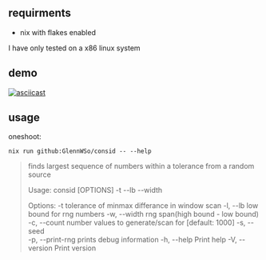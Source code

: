 ## requirments
 - nix with flakes enabled

 I have only tested on a x86 linux system

## demo
[![asciicast](https://asciinema.org/a/jPdjzsPJYLeDgaNEUpiQc5Gvl.svg)](https://asciinema.org/a/jPdjzsPJYLeDgaNEUpiQc5Gvl)

## usage

oneshoot: 
```shell
nix run github:GlennWSo/consid -- --help
```

>finds largest sequence of numbers within a tolerance from a random source
>
>Usage: consid [OPTIONS] -t <TOL> --lb <LB> --width <WIDTH>
>
>Options:
  -t <TOL>             tolerance of minmax differance in window scan
  -l, --lb <LB>        low bound for rng numbers
  -w, --width <WIDTH>  rng span(high bound - low bound)
  -c, --count <COUNT>  number values to generate/scan for [default: 1000]
  -s, --seed <SEED>    
  -p, --print-rng      prints debug information
  -h, --help           Print help
  -V, --version        Print version
